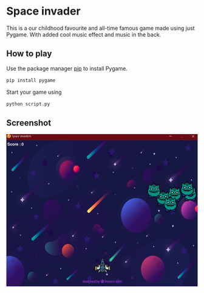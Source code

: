 # Space invader
This is a our childhood favourite and all-time famous game made using just Pygame. With added cool music effect and music in the back.

## How to play
Use the package manager [pip](https://pip.pypa.io/en/stable/) to install Pygame.
```bash
pip install pygame
```

Start your game using
```bash
python script.py
```

## Screenshot
<img src='ss.JPG' height=400px>
